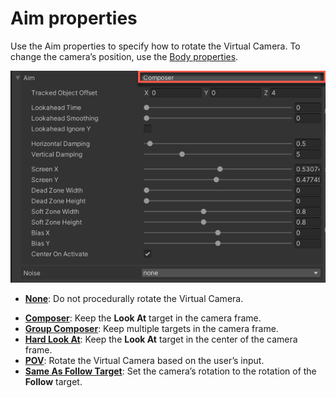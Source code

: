 # Aim properties

Use the Aim properties to specify how to rotate the Virtual Camera. To change the camera’s position, use the [Body properties](CinemachineVirtualCameraBody.md).

![Aim properties, with the Composer algorithm (red)](images/CinemachineAim.png)

* [__None__](CinemachineAimDoNothing.md): Do not procedurally rotate the Virtual Camera.


- [__Composer__](CinemachineAimComposer.md): Keep the __Look At__ target in the camera frame.
- [__Group Composer__](CinemachineAimGroupComposer.md): Keep multiple targets in the camera frame.
- [__Hard Look At__](CinemachineAimHardLook.md): Keep the __Look At__ target in the center of the camera frame.
- [__POV__](CinemachineAimPOV.md): Rotate the Virtual Camera based on the user’s input.
- [__Same As Follow Target__](CinemachineAimSameAsFollow.md): Set the camera’s rotation to the rotation of the __Follow__ target.